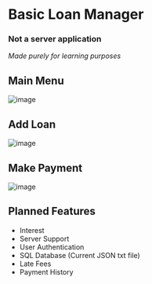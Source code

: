 # Basic Loan Manager
### Not a server application
*Made purely for learning purposes*
## Main Menu
![image](https://github.com/SilentAssassin101/Basic-Loan/assets/85211006/73c08c2f-3211-4d8f-b76d-d950ceb5bc63)
## Add Loan
![image](https://github.com/SilentAssassin101/Basic-Loan/assets/85211006/5808ef92-a9c1-41a7-8f7d-0b54ebb3b1c8)
## Make Payment
![image](https://github.com/SilentAssassin101/Basic-Loan/assets/85211006/2030de98-d2a6-47eb-bb43-c3d83016b081)
## Planned Features
- Interest
- Server Support
- User Authentication
- SQL Database (Current JSON txt file)
- Late Fees
- Payment History
